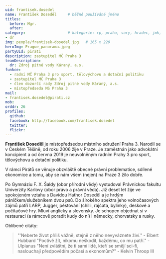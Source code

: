 ```yaml
---
uid: frantisek.dosedel
name: František Doseděl  	# běžně používáné jméno
titles:
  before: Mgr.
  after: 
category:                 	# kategorie: rp, praha, vary, hradec, jmk, senat
- dr
img: people/frantisek-dosedel.jpg   # 165 x 220
heroImg: Prague_panorama.jpeg
partyUid: pirati
description: zastupitel MČ Praha 3
teamDescription:
  dr: Zdroj pitné vody Káraný, a.s.
funkce:
  - radní MČ Praha 3 pro sport, tělovýchovu a dotační politiku
  - zastupitel MČ Praha 3
  - člen dozorčí rady Zdroj pitné vody Káraný, a.s.
  - místopředseda MS Praha 3
mail: 
- frantisek.dosedel@pirati.cz
mob:
orddr: 26
profiles:
  github:       
  facebook: http://facebook.com/frantisek.dosedel
  twitter: 		  
  flickr:		  
---
```


**František Doseděl** je místopředsedou místního sdružení Praha 3. Narodil se v Českém Těšíně, od roku 2006 žije v Praze. Je zaměstnán jako advokátní koncipient a od června 2019 je neuvolněným radním Prahy 3 pro sport, tělovýchovu a dotační politiku.

V rámci Pirátů se věnuje obzvláště obecné právní problematice, sdílené ekonomice a tomu, aby se nám všem (nejen) na Praze 3 žilo dobře.

Po Gymnáziu F. X. Šaldy (obor přírodní vědy) vystudoval Právnickou fakultu Univerzity Karlovy (obor právo a právní věda). Již deset let žije ve spokojeném vztahu s Davidou Hathor Doseděl a je hrdým páníčkem/služebníkem dvou psů. Do širokého spektra jeho volnočasových zájmů patří LARP, Jugger, pěstování (chilli, rajčata, bylinky), deskové a počítačové hry. Mluví anglicky a slovensky. Je schopen objednat si v restauraci (a rámcově poradit kudy do ní) i německy, chorvatsky a rusky.

Oblíbené citáty: 
>"'Neberte život příliš vážně, stejně z něho nevyváznete živí." - Elbert Hubbard 
>"Poctivě žít, nikomu neškodit, každému, co mu patří." - Ulpianus 
>"Není zvláštní, že ti samí lidé, kteří se smějí sci-fi, naslouchají předpovědím počasí a ekonomům?" - Kelvin Throop III
